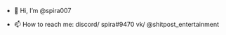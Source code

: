 - 👋 Hi, I’m @spira007

- 📫 How to reach me: 
discord/ spira#9470
vk/ @shitpost_entertainment

<!---
spira007/spira007 is a ✨ special ✨ repository because its `README.md` (this file) appears on your GitHub profile.
You can click the Preview link to take a look at your changes.
--->
